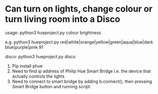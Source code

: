 # Can turn on lights, change colour or turn living room into a Disco
usage: python3 hueproject.py colour brightness

e.g. python3 hueproject.py red|white|orange|yellow|green|aqua|blue|dark blue|purple|pink 91

disco: python3 hueproject.py disco
1. Pip install phue
2. Need to find ip address of Philip Hue Smart Bridge i.e. the device that actually controls the lights
3. Need to connect to smart bridge by adding b.connect(), then pressing Smart Bridge button and running script.

